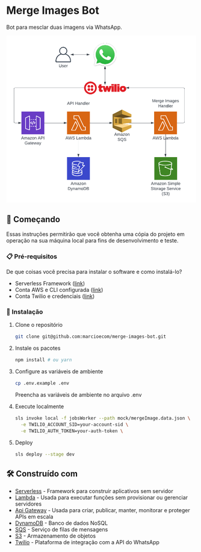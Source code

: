 # Merge Images Bot

Bot para mesclar duas imagens via WhatsApp.

![diagrama](diagram.png)

## 🚀 Começando

Essas instruções permitirão que você obtenha uma cópia do projeto em operação na sua máquina local para fins de desenvolvimento e teste.

### 📋 Pré-requisitos

De que coisas você precisa para instalar o software e como instalá-lo?

* Serverless Framework ([link](https://www.serverless.com/framework/docs/getting-started/))
* Conta AWS e CLI configurada ([link](https://docs.aws.amazon.com/cli/latest/userguide/getting-started-install.html))
* Conta Twilio e credenciais ([link](https://www.twilio.com/docs/usage/tutorials/how-to-use-your-free-trial-account))

### 🔧 Instalação

1. Clone o repositório
    ```sh
    git clone git@github.com:marcioecom/merge-images-bot.git
    ```
2. Instale os pacotes
    ```sh
    npm install # ou yarn
    ```
3. Configure as variáveis de ambiente
    ```sh
    cp .env.example .env
    ```
    Preencha as variáveis de ambiente no arquivo .env

4. Execute localmente
    ```sh
    sls invoke local -f jobsWorker --path mock/mergeImage.data.json \
      -e TWILIO_ACCOUNT_SID=your-account-sid \
      -e TWILIO_AUTH_TOKEN=your-auth-token \
    ```

5. Deploy
    ```sh
    sls deploy --stage dev
    ```

## 🛠️ Construído com

* [Serverless](https://www.serverless.com/) - Framework para construir aplicativos sem servidor
* [Lambda](https://aws.amazon.com/pt/lambda/) - Usada para executar funções sem provisionar ou gerenciar servidores
* [Api Gateway](https://aws.amazon.com/pt/api-gateway/) - Usada para criar, publicar, manter, monitorar e proteger APIs em escala
* [DynamoDB](https://aws.amazon.com/pt/dynamodb/) - Banco de dados NoSQL
* [SQS](https://aws.amazon.com/pt/sqs/) - Serviço de filas de mensagens
* [S3](https://aws.amazon.com/pt/s3/) - Armazenamento de objetos
* [Twilio](https://www.twilio.com/) - Plataforma de integração com a API do WhatsApp
